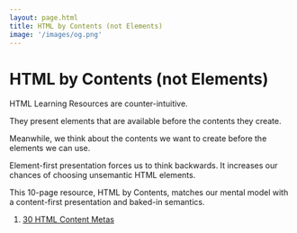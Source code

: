 ```yaml
---
layout: page.html
title: HTML by Contents (not Elements)
image: '/images/og.png'
---
```


# HTML by Contents (not Elements)

HTML Learning Resources are counter-intuitive.

They present elements that are available before the contents they create.

Meanwhile, we think about the contents we want to create before the elements we can use.

Element-first presentation forces us to think backwards. It increases our chances of choosing unsemantic HTML elements.

This 10-page resource, HTML by Contents, matches our mental model with a content-first presentation and baked-in semantics.

1. [30 HTML Content Metas](/en/html-content-metas/)